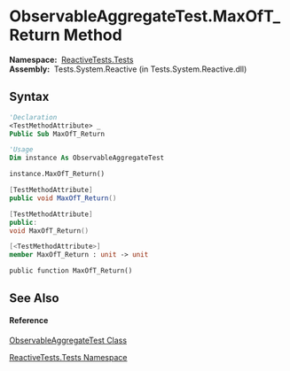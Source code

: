 # ObservableAggregateTest.MaxOfT\_Return Method

**Namespace:**  [ReactiveTests.Tests](ReactiveTests.Tests\ReactiveTests.Tests.md)  
**Assembly:**  Tests.System.Reactive (in Tests.System.Reactive.dll)

## Syntax

```vb
'Declaration
<TestMethodAttribute> _
Public Sub MaxOfT_Return
```

```vb
'Usage
Dim instance As ObservableAggregateTest

instance.MaxOfT_Return()
```

```csharp
[TestMethodAttribute]
public void MaxOfT_Return()
```

```c++
[TestMethodAttribute]
public:
void MaxOfT_Return()
```

```fsharp
[<TestMethodAttribute>]
member MaxOfT_Return : unit -> unit 
```

```jscript
public function MaxOfT_Return()
```

## See Also

#### Reference

[ObservableAggregateTest Class](ObservableAggregateTest\ObservableAggregateTest.md)

[ReactiveTests.Tests Namespace](ReactiveTests.Tests\ReactiveTests.Tests.md)




